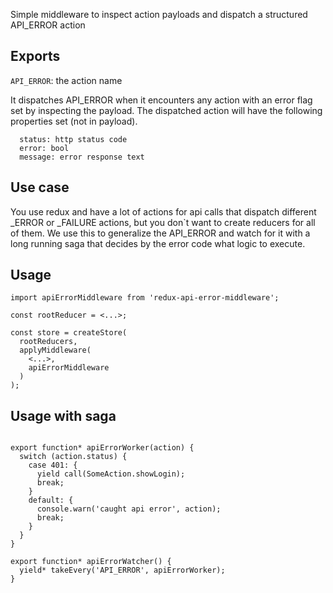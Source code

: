 Simple middleware to inspect action payloads and dispatch a structured API_ERROR action

## Exports

`API_ERROR`: the action name

It dispatches API_ERROR when it encounters any action with an error flag set by inspecting the payload. The dispatched action will have the following properties set (not in payload).

```
  status: http status code
  error: bool
  message: error response text
```

## Use case

You use redux and have a lot of actions for api calls that dispatch different _ERROR or _FAILURE actions, but you don`t want to create reducers for all of them. We use this to generalize the API_ERROR and watch for it with a long running saga that decides by the error code what logic to execute.

## Usage

```
import apiErrorMiddleware from 'redux-api-error-middleware';

const rootReducer = <...>;

const store = createStore(
  rootReducers,
  applyMiddleware(
    <...>,
    apiErrorMiddleware
  )
);

```

## Usage with saga

```

export function* apiErrorWorker(action) {
  switch (action.status) {
    case 401: {
      yield call(SomeAction.showLogin);
      break;
    }
    default: {
      console.warn('caught api error', action);
      break;
    }
  }
}

export function* apiErrorWatcher() {
  yield* takeEvery('API_ERROR', apiErrorWorker);
}

```
